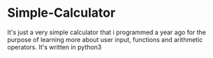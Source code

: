 # Simple-Calculator
It's just a very simple calculator that i programmed a year ago for the purpose of learning more about user input, functions and arithmetic operators. 
It's written in python3 
